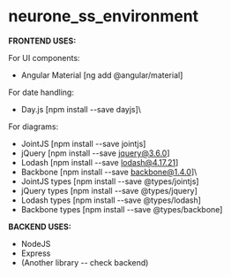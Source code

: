 # neurone_ss_environment

**FRONTEND USES:**

For UI components:
- Angular Material [ng add @angular/material]

For date handling:
- Day.js [npm install --save dayjs]\

For diagrams:
- JointJS [npm install --save jointjs]
- jQuery [npm install --save jquery@3.6.0]
- Lodash [npm install --save lodash@4.17.21]
- Backbone [npm install --save backbone@1.4.0]\
- JointJS types [npm install --save @types/jointjs]
- jQuery types [npm install --save @types/jquery]
- Lodash types [npm install --save @types/lodash]
- Backbone types [npm install --save @types/backbone]

**BACKEND USES:**

- NodeJS
- Express
- (Another library -- check backend)
